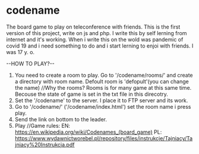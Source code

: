 # codename
The board game to play on teleconference with friends. This is the first version of this project, write on js and php. I write this by self lerning from internet and it's working. When i write this on the wold was pandemic of covid 19 and i need something to do and i start lerning to enjoi with friends. I was 17 y. o. 


--HOW TO PLAY?--
1. You need to create a room to play. Go to '/codename/rooms/' and create a directory with room name. Defoult room is 'defopult'(you can change the name)
//Why the rooms?
    Rooms is for many game at this same time. Becouse the state of game is set in the txt file in this direcotry.
2. Set the '/codename' to the server. I place it to FTP server and its work.
3. Go to '/codename/' ('/codename/index.html') set the room name i press play.
4. Send the link on bottom to the leader.
5. Play
//Game rules:
  EN: https://en.wikipedia.org/wiki/Codenames_(board_game)
  PL: https://www.wydawnictworebel.pl/repository/files/instrukcje/Tajniacy/Tajniacy%20Instrukcja.pdf

